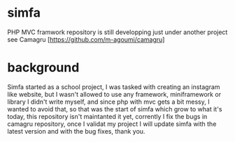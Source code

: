 # simfa
PHP MVC framwork
repository is still developping just under another project see Camagru [https://github.com/m-agoumi/camagru]
# background
Simfa started as a school project, I was tasked with creating an instagram like website, but I wasn't allowed to use any framework, miniframework or library I didn't write myself, and since php with mvc gets a bit messy, I wanted to avoid that, so that was the start of simfa which grow to what it's today, this repository isn't maintanted it yet, corrently I fix the bugs in camagru repository, once I validat my project I will update simfa with the latest version and with the bug fixes, thank you.
